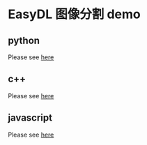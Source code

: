# EasyDL 图像分割 demo

## python
Please see [here](./python/README.md)

## c++
Please see [here](./cpp/README.md)

## javascript
Please see [here](./javascript/README.md)

